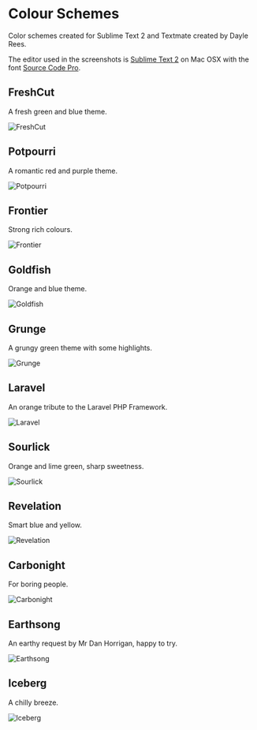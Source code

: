 # Colour Schemes

Color schemes created for Sublime Text 2 and Textmate created by Dayle Rees.

The editor used in the screenshots is [Sublime Text 2](http://www.sublimetext.com/) on Mac OSX with the font [Source Code Pro](http://blogs.adobe.com/typblography/2012/09/source-code-pro.html).

## FreshCut

A fresh green and blue theme.

![FreshCut](https://raw.github.com/daylerees/colour-schemes/master/screenshots/freshcut.png)

## Potpourri

A romantic red and purple theme.

![Potpourri](https://raw.github.com/daylerees/colour-schemes/master/screenshots/potpourri.png)

## Frontier

Strong rich colours.

![Frontier](https://raw.github.com/daylerees/colour-schemes/master/screenshots/frontier.png)

## Goldfish

Orange and blue theme.

![Goldfish](https://raw.github.com/daylerees/colour-schemes/master/screenshots/goldfish.png)

## Grunge

A grungy green theme with some highlights.

![Grunge](https://raw.github.com/daylerees/colour-schemes/master/screenshots/grunge.png)

## Laravel

An orange tribute to the Laravel PHP Framework.

![Laravel](https://raw.github.com/daylerees/colour-schemes/master/screenshots/laravel.png)

## Sourlick

Orange and lime green, sharp sweetness.

![Sourlick](https://raw.github.com/daylerees/colour-schemes/master/screenshots/sourlick.png)

## Revelation

Smart blue and yellow.

![Revelation](https://raw.github.com/daylerees/colour-schemes/master/screenshots/revelation.png)

## Carbonight

For boring people.

![Carbonight](https://raw.github.com/daylerees/colour-schemes/master/screenshots/carbonight.png)

## Earthsong

An earthy request by Mr Dan Horrigan, happy to try.

![Earthsong](https://raw.github.com/daylerees/colour-schemes/master/screenshots/earthsong.png)

## Iceberg

A chilly breeze.

![Iceberg](https://raw.github.com/daylerees/colour-schemes/master/screenshots/iceberg.png)
